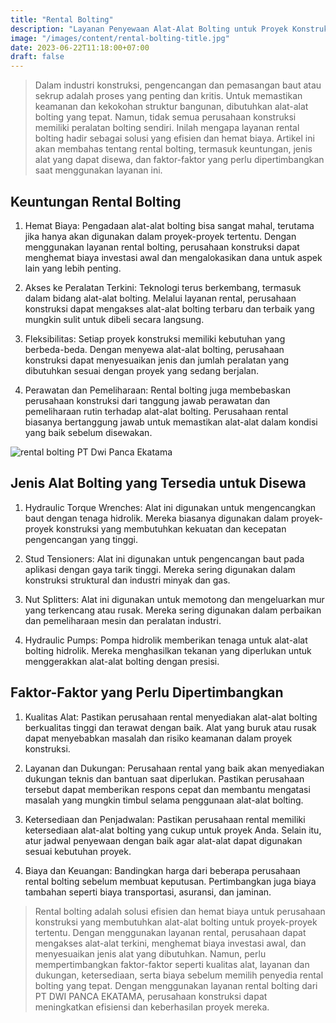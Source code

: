 ```yaml
---
title: "Rental Bolting"
description: "Layanan Penyewaan Alat-Alat Bolting untuk Proyek Konstruksi"
image: "/images/content/rental-bolting-title.jpg"
date: 2023-06-22T11:18:00+07:00
draft: false
---
```



>Dalam industri konstruksi, pengencangan dan pemasangan baut atau sekrup adalah proses yang penting dan kritis. Untuk memastikan keamanan dan kekokohan struktur bangunan, dibutuhkan alat-alat bolting yang tepat. Namun, tidak semua perusahaan konstruksi memiliki peralatan bolting sendiri. Inilah mengapa layanan rental bolting hadir sebagai solusi yang efisien dan hemat biaya. Artikel ini akan membahas tentang rental bolting, termasuk keuntungan, jenis alat yang dapat disewa, dan faktor-faktor yang perlu dipertimbangkan saat menggunakan layanan ini.

## Keuntungan Rental Bolting

1.  Hemat Biaya: Pengadaan alat-alat bolting bisa sangat mahal, terutama jika hanya akan digunakan dalam proyek-proyek tertentu. Dengan menggunakan layanan rental bolting, perusahaan konstruksi dapat menghemat biaya investasi awal dan mengalokasikan dana untuk aspek lain yang lebih penting.

2.  Akses ke Peralatan Terkini: Teknologi terus berkembang, termasuk dalam bidang alat-alat bolting. Melalui layanan rental, perusahaan konstruksi dapat mengakses alat-alat bolting terbaru dan terbaik yang mungkin sulit untuk dibeli secara langsung.

3.  Fleksibilitas: Setiap proyek konstruksi memiliki kebutuhan yang berbeda-beda. Dengan menyewa alat-alat bolting, perusahaan konstruksi dapat menyesuaikan jenis dan jumlah peralatan yang dibutuhkan sesuai dengan proyek yang sedang berjalan.

4.  Perawatan dan Pemeliharaan: Rental bolting juga membebaskan perusahaan konstruksi dari tanggung jawab perawatan dan pemeliharaan rutin terhadap alat-alat bolting. Perusahaan rental biasanya bertanggung jawab untuk memastikan alat-alat dalam kondisi yang baik sebelum disewakan.

![rental bolting PT Dwi Panca Ekatama](/images/content/rental-bolting-dwi-panca.jpg "rental bolting PT Dwi Panca Ekatama")

## Jenis Alat Bolting yang Tersedia untuk Disewa

1.  Hydraulic Torque Wrenches: Alat ini digunakan untuk mengencangkan baut dengan tenaga hidrolik. Mereka biasanya digunakan dalam proyek-proyek konstruksi yang membutuhkan kekuatan dan kecepatan pengencangan yang tinggi.

2.  Stud Tensioners: Alat ini digunakan untuk pengencangan baut pada aplikasi dengan gaya tarik tinggi. Mereka sering digunakan dalam konstruksi struktural dan industri minyak dan gas.

3.  Nut Splitters: Alat ini digunakan untuk memotong dan mengeluarkan mur yang terkencang atau rusak. Mereka sering digunakan dalam perbaikan dan pemeliharaan mesin dan peralatan industri.

4.  Hydraulic Pumps: Pompa hidrolik memberikan tenaga untuk alat-alat bolting hidrolik. Mereka menghasilkan tekanan yang diperlukan untuk menggerakkan alat-alat bolting dengan presisi.

## Faktor-Faktor yang Perlu Dipertimbangkan

1.  Kualitas Alat: Pastikan perusahaan rental menyediakan alat-alat bolting berkualitas tinggi dan terawat dengan baik. Alat yang buruk atau rusak dapat menyebabkan masalah dan risiko keamanan dalam proyek konstruksi.

2.  Layanan dan Dukungan: Perusahaan rental yang baik akan menyediakan dukungan teknis dan bantuan saat diperlukan. Pastikan perusahaan tersebut dapat memberikan respons cepat dan membantu mengatasi masalah yang mungkin timbul selama penggunaan alat-alat bolting.

3.  Ketersediaan dan Penjadwalan: Pastikan perusahaan rental memiliki ketersediaan alat-alat bolting yang cukup untuk proyek Anda. Selain itu, atur jadwal penyewaan dengan baik agar alat-alat dapat digunakan sesuai kebutuhan proyek.

4.  Biaya dan Keuangan: Bandingkan harga dari beberapa perusahaan rental bolting sebelum membuat keputusan. Pertimbangkan juga biaya tambahan seperti biaya transportasi, asuransi, dan jaminan.

>Rental bolting adalah solusi efisien dan hemat biaya untuk perusahaan konstruksi yang membutuhkan alat-alat bolting untuk proyek-proyek tertentu. Dengan menggunakan layanan rental, perusahaan dapat mengakses alat-alat terkini, menghemat biaya investasi awal, dan menyesuaikan jenis alat yang dibutuhkan. Namun, perlu mempertimbangkan faktor-faktor seperti kualitas alat, layanan dan dukungan, ketersediaan, serta biaya sebelum memilih penyedia rental bolting yang tepat. Dengan menggunakan layanan rental bolting dari PT DWI PANCA EKATAMA, perusahaan konstruksi dapat meningkatkan efisiensi dan keberhasilan proyek mereka.